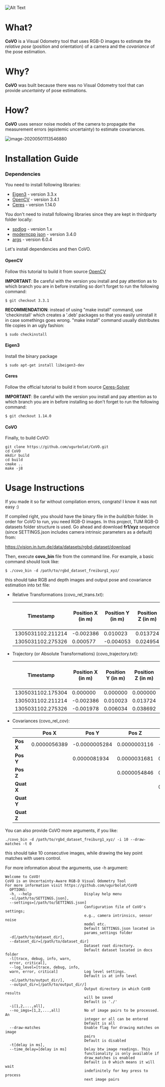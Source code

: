 ![Alt Text](docs/feature_matchings.gif)

# What?

**CoVO** is a Visual Odometry tool that uses RGB-D images to estimate the *relative pose* (position and orientation) of a camera and the *covariance* of the pose estimation.

# Why?

**CoVO** was built because there was no Visual Odometry tool that can provide *uncertainty* of pose estimations.

# How?

**CoVO** uses sensor noise models of the camera to propagate the measurement errors (epistemic uncertainty) to estimate covariances.

![image-20200501113546880](docs/feature_uncertainty.png)


# Installation Guide

### Dependencies

You need to install following libraries:

- [Eigen3](http://eigen.tuxfamily.org/index.php?title=Main_Page) - version 3.3.x
- [OpenCV](https://docs.opencv.org/3.4/d7/d9f/tutorial_linux_install.html) - version 3.4.1
- [Ceres](http://ceres-solver.org/installation.html) - version 1.14.0

You don't need to install following libraries since they are kept in thirdparty folder locally:

- [spdlog](https://github.com/gabime/spdlog) - version 1.x
- [moderncpp json](https://github.com/nlohmann/json) - version 3.4.0
- [args](https://github.com/Taywee/args) - version 6.0.4

Let's install dependencies and then CoVO.

#### OpenCV

Follow this tutorial to build it from source [OpenCV](https://www.learnopencv.com/install-opencv3-on-ubuntu/)

**IMPORTANT**: Be careful with the version you install and pay attention as to which branch you are in before installing so don't forget to run the following command:

```
$ git checkout 3.3.1 
```

**RECOMMENDATION**: instead of using "make install" command, use 'checkinstall' which creates a '.deb' packages so that you easily uninstall it in case somethings goes wrong. "make install" command usually distributes file copies in an ugly fashion:

```
$ sudo checkinstall
```

#### Eigen3

Install the binary package 

```
$ sudo apt-get install libeigen3-dev
```

#### Ceres

Follow the official tutorial to build it from source [Ceres-Solver](http://ceres-solver.org/installation.html)

**IMPORTANT**: Be careful with the version you install and pay attention as to which branch you are in before installing so don't forget to run the following command:

```
$ git checkout 1.14.0 
```

#### CoVO

Finally, to build CoVO:

```
git clone https://github.com/ugurbolat/CoVO.git
cd CoVO
mkdir build
cd build
cmake ..
make -j8
```



# Usage Instructions

If you made it so far without compilation errors, congrats! I know it was not easy :) 

If compiled right, you should have the binary file in the *build/bin* folder. In order for CoVO to run, you need RGB-D images. In this project, TUM RGB-D datasets folder structure is used. Go ahead and download **fr1/xyz** sequence (since SETTINGS.json includes camera intrinsic parameters as a default) from:

https://vision.in.tum.de/data/datasets/rgbd-dataset/download

Then, execute **covo_bin** file from the command line. For example, a basic command should look like:

```
$ ./covo_bin -d /path/to/rgbd_dataset_freiburg1_xyz/
```

this should take RGB and depth images and output pose and covariance estimation into txt file:

- Relative Transformations (covo_rel_trans.txt):

  | Timestamp         | Position X (in m) | Position Y (in m) | Position Z (in m) | Orientation -Quaternion X | Orientation -Quaternion Y | Orientation -Quaternion Z | Orientation -Quaternion W |
  | ----------------- | ----------------- | ----------------- | ----------------- | ------------------------- | ------------------------- | ------------------------- | ------------------------- |
  | 1305031102.211214 | -0.002386         | 0.010023          | 0.013724          | -0.001312                 | -0.003174                 | -0.001397                 | 0.999993                  |
  | 1305031102.275326 | 0.000577          | -0.004053         | 0.024954          | -0.013117                 | -0.006330                 | 0.000905                  | 0.999894                  |

- Trajectory (or Absolute Transformations) (covo_trajectory.txt):

  | Timestamp | Position X (in m) | Position Y (in m) | Position Z (in m) | Orientation -Quaternion X | Orientation -Quaternion Y | Orientation -Quaternion Z | Orientation -Quaternion W |
  | --------- | ----------------- | ----------------- | ----------------- | ------------------------- | ------------------------- | ------------------------- | ------------------------- |
  | 1305031102.175304 | 0.000000 | 0.000000 | 0.000000 | 0.000000 | 0.000000 | 0.000000 | 1.000000 |
  | 1305031102.211214 | -0.002386 | 0.010023 | 0.013724 | -0.001312 | -0.003174 | -0.001397 | 0.999993 |
  | 1305031102.275326 | -0.001978 | 0.006034 | 0.038692 | -0.014440 | -0.009484 | -0.000525 | 0.999851 |

- Covariances (covo_rel_cov):

  |            | Pos X        | Pos Y         | Pos Z        | Quat X        | Quat Y        | Quat Z        |
  | ---------- | ------------ | ------------- | ------------ | ------------- | ------------- | ------------- |
  | **Pos X**  | 0.0000056389 | -0.0000005284 | 0.0000003116 | -0.0000003563 | -0.0000019992 | 0.0000008177  |
  | **Pos Y**  |              | 0.0000081934  | 0.0000031681 | 0.0000029919  | -0.0000000801 | 0.0000003453  |
  | **Pos Z**  |              |               | 0.0000054846 | 0.0000010352  | -0.0000005458 | 0.0000003357  |
  | **Quat X** |              |               |              | 0.0000011555  | 0.0000000343  | -0.0000000087 |
  | **Quat Y** |              |               |              |               | 0.0000007731  | -0.0000003002 |
  | **Quat Z** |              |               |              |               |               | 0.0000006722  |

  

You can also provide CoVO more arguments, if you like:

```
./covo_bin -d /path/to/rgbd_dataset_freiburg1_xyz/ -i 10 --draw-matches -t 0
```

this should take 10 consecutive images, while drawing the key point matches with users control.

For more information about the arguments, use -h argument:

    Welcome to CoVO!
    CoVO is an Uncertainty-Aware RGB-D Visual Odometry Tool
    For more information visit https://github.com/ugurbolat/CoVO
      OPTIONS:
      -h, --help                        Display help menu
      -s[/path/to/SETTINGS.json],
      --settings=[/path/to/SETTINGS.json]
                                        Configuration file of CoVO's settings;
                                        e.g., camera intrinsics, sensor noise
                                        model etc.
                                        Default SETTINGS.json located in
                                        params_settings folder
      -d[/path/to/dataset_dir],
      --dataset_dir=[/path/to/dataset_dir]
                                        Dataset root directory.
                                        Default dataset located in docs folder
      -l[trace, debug, info, warn,
      error, critical],
      --log_level=[trace, debug, info,
      warn, error, critical]            Log level settings.
                                        Default is at info level
      -o[/path/to/output_dir/],
      --output_dir=[/path/to/output_dir/]
                                        Output directory in which CoVO results
                                        will be saved
                                        Default is './'
      -i[1,2,...,all],
      --no_imgs=[1,2,...,all]           No of image pairs to be processed. An
                                        integer or all can be entered
                                        Default is all
      --draw-matches                    Enable flag for drawing matches on image
                                        pairs
                                        Default is disabled
      -t[delay in ms],
      --time_delay=[delay in ms]        Delay btw image readings. This
                                        functionality is only available if
                                        draw_matches is enabled
                                        Default is 0 which means it will wait
                                        indefinitely for key press to process
                                        next image pairs

